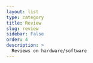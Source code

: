 ```yaml
---
layout: list
type: category
title: Review
slug: review
sidebar: False
order: 4
description: >
  Reviews on hardware/software
---
```

